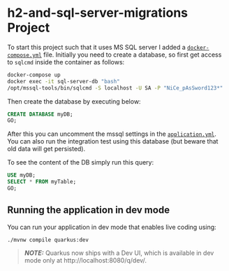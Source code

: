 # h2-and-sql-server-migrations Project
To start this project such that it uses MS SQL server I added a [`docker-compose.yml`](docker-compose.yml) file. Initially you need to create a database, so first get access to `sqlcmd` inside the container as follows:
```bash
docker-compose up
docker exec -it sql-server-db "bash"
/opt/mssql-tools/bin/sqlcmd -S localhost -U SA -P "NiCe_pAsSword123*"
```
Then create the database by executing below:
```sql
CREATE DATABASE myDB;
GO;
```
After this you can uncomment the mssql settings in the [`application.yml`](src/main/resources/application.yml). You can also run the integration test using this database (but beware that old data will get persisted).

To see the content of the DB simply run this query:
```sql
USE myDB;
SELECT * FROM myTable;
GO;
```



## Running the application in dev mode

You can run your application in dev mode that enables live coding using:
```shell script
./mvnw compile quarkus:dev
```

> **_NOTE:_**  Quarkus now ships with a Dev UI, which is available in dev mode only at http://localhost:8080/q/dev/.


